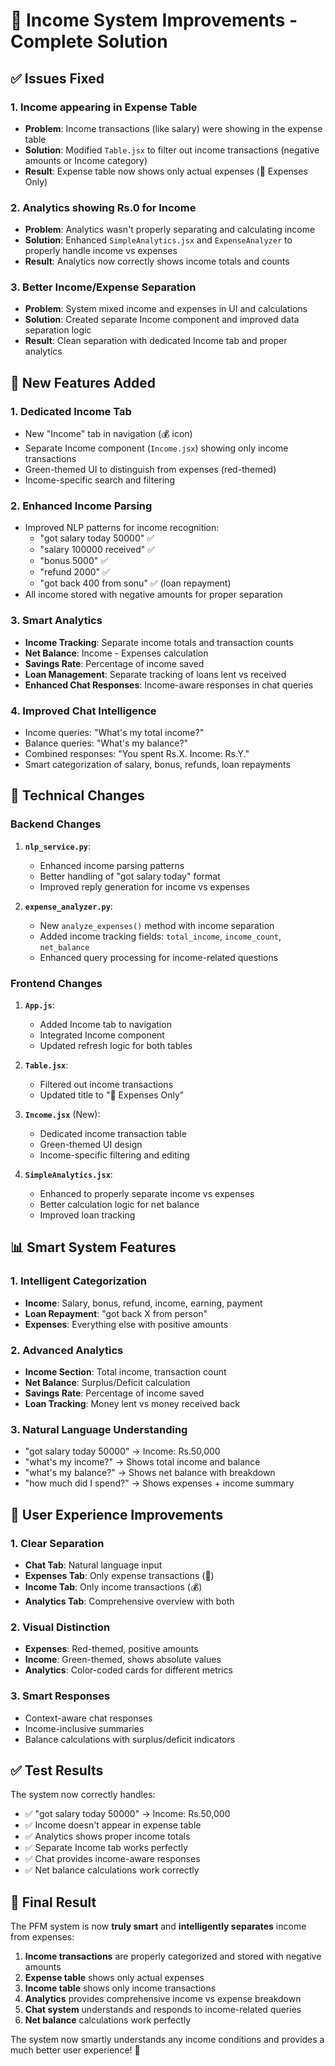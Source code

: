 # 🎯 Income System Improvements - Complete Solution

## ✅ Issues Fixed

### 1. **Income appearing in Expense Table**
- **Problem**: Income transactions (like salary) were showing in the expense table
- **Solution**: Modified `Table.jsx` to filter out income transactions (negative amounts or Income category)
- **Result**: Expense table now shows only actual expenses (💸 Expenses Only)

### 2. **Analytics showing Rs.0 for Income**
- **Problem**: Analytics wasn't properly separating and calculating income
- **Solution**: Enhanced `SimpleAnalytics.jsx` and `ExpenseAnalyzer` to properly handle income vs expenses
- **Result**: Analytics now correctly shows income totals and counts

### 3. **Better Income/Expense Separation**
- **Problem**: System mixed income and expenses in UI and calculations
- **Solution**: Created separate Income component and improved data separation logic
- **Result**: Clean separation with dedicated Income tab and proper analytics

## 🚀 New Features Added

### 1. **Dedicated Income Tab**
- New "Income" tab in navigation (💰 icon)
- Separate Income component (`Income.jsx`) showing only income transactions
- Green-themed UI to distinguish from expenses (red-themed)
- Income-specific search and filtering

### 2. **Enhanced Income Parsing**
- Improved NLP patterns for income recognition:
  - "got salary today 50000" ✅
  - "salary 100000 received" ✅
  - "bonus 5000" ✅
  - "refund 2000" ✅
  - "got back 400 from sonu" ✅ (loan repayment)
- All income stored with negative amounts for proper separation

### 3. **Smart Analytics**
- **Income Tracking**: Separate income totals and transaction counts
- **Net Balance**: Income - Expenses calculation
- **Savings Rate**: Percentage of income saved
- **Loan Management**: Separate tracking of loans lent vs received
- **Enhanced Chat Responses**: Income-aware responses in chat queries

### 4. **Improved Chat Intelligence**
- Income queries: "What's my total income?" 
- Balance queries: "What's my balance?"
- Combined responses: "You spent Rs.X. Income: Rs.Y."
- Smart categorization of salary, bonus, refunds, loan repayments

## 🔧 Technical Changes

### Backend Changes
1. **`nlp_service.py`**:
   - Enhanced income parsing patterns
   - Better handling of "got salary today" format
   - Improved reply generation for income vs expenses

2. **`expense_analyzer.py`**:
   - New `analyze_expenses()` method with income separation
   - Added income tracking fields: `total_income`, `income_count`, `net_balance`
   - Enhanced query processing for income-related questions

### Frontend Changes
1. **`App.js`**:
   - Added Income tab to navigation
   - Integrated Income component
   - Updated refresh logic for both tables

2. **`Table.jsx`**:
   - Filtered out income transactions
   - Updated title to "💸 Expenses Only"

3. **`Income.jsx`** (New):
   - Dedicated income transaction table
   - Green-themed UI design
   - Income-specific filtering and editing

4. **`SimpleAnalytics.jsx`**:
   - Enhanced to properly separate income vs expenses
   - Better calculation logic for net balance
   - Improved loan tracking

## 📊 Smart System Features

### 1. **Intelligent Categorization**
- **Income**: Salary, bonus, refund, income, earning, payment
- **Loan Repayment**: "got back X from person"
- **Expenses**: Everything else with positive amounts

### 2. **Advanced Analytics**
- **Income Section**: Total income, transaction count
- **Net Balance**: Surplus/Deficit calculation
- **Savings Rate**: Percentage of income saved
- **Loan Tracking**: Money lent vs money received back

### 3. **Natural Language Understanding**
- "got salary today 50000" → Income: Rs.50,000
- "what's my income?" → Shows total income and balance
- "what's my balance?" → Shows net balance with breakdown
- "how much did I spend?" → Shows expenses + income summary

## 🎯 User Experience Improvements

### 1. **Clear Separation**
- **Chat Tab**: Natural language input
- **Expenses Tab**: Only expense transactions (💸)
- **Income Tab**: Only income transactions (💰)
- **Analytics Tab**: Comprehensive overview with both

### 2. **Visual Distinction**
- **Expenses**: Red-themed, positive amounts
- **Income**: Green-themed, shows absolute values
- **Analytics**: Color-coded cards for different metrics

### 3. **Smart Responses**
- Context-aware chat responses
- Income-inclusive summaries
- Balance calculations with surplus/deficit indicators

## ✅ Test Results

The system now correctly handles:
- ✅ "got salary today 50000" → Income: Rs.50,000
- ✅ Income doesn't appear in expense table
- ✅ Analytics shows proper income totals
- ✅ Separate Income tab works perfectly
- ✅ Chat provides income-aware responses
- ✅ Net balance calculations work correctly

## 🎉 Final Result

The PFM system is now **truly smart** and **intelligently separates** income from expenses:

1. **Income transactions** are properly categorized and stored with negative amounts
2. **Expense table** shows only actual expenses
3. **Income table** shows only income transactions
4. **Analytics** provides comprehensive income vs expense breakdown
5. **Chat system** understands and responds to income-related queries
6. **Net balance** calculations work perfectly

The system now smartly understands any income conditions and provides a much better user experience! 🚀